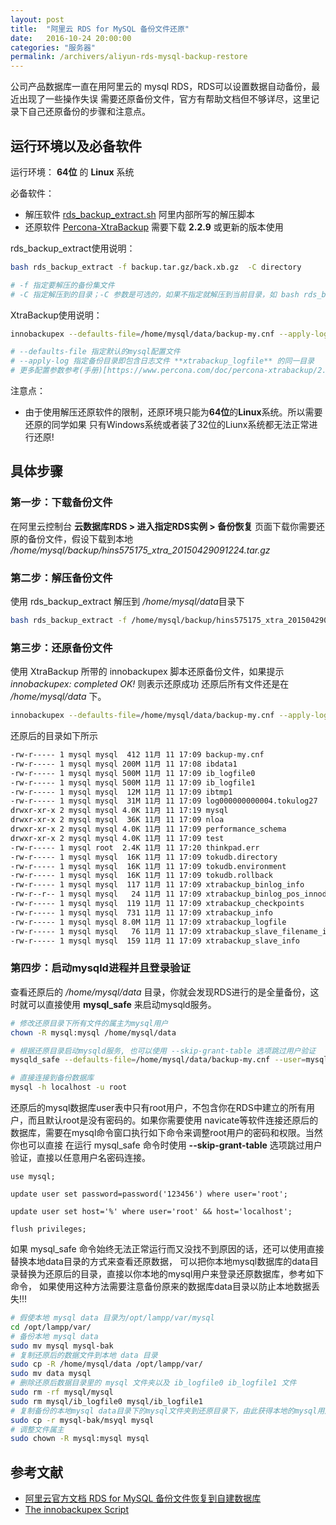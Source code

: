 ```yaml
---
layout: post
title:  "阿里云 RDS for MySQL 备份文件还原"
date:   2016-10-24 20:00:00
categories: "服务器"
permalink: /archivers/aliyun-rds-mysql-backup-restore
---
```


公司产品数据库一直在用阿里云的 mysql RDS，RDS可以设置数据自动备份，最近出现了一些操作失误
需要还原备份文件，官方有帮助文档但不够详尽，这里记录下自己还原备份的步骤和注意点。

## 运行环境以及必备软件

运行环境： **64位** 的 **Linux** 系统  

必备软件：

- 解压软件 [rds_backup_extract.sh](http://oss.aliyuncs.com/aliyunecs/rds_backup_extract.sh?spm=5176.7741817.2.12.yyNYYV&file=rds_backup_extract.sh) 
  阿里内部所写的解压脚本
- 还原软件 [Percona-XtraBackup](https://www.percona.com/downloads/XtraBackup/) 
  需要下载 **2.2.9** 或更新的版本使用  

rds_backup_extract使用说明：

```bash
bash rds_backup_extract -f backup.tar.gz/back.xb.gz  -C directory

# -f 指定要解压的备份集文件
# -C 指定解压到的目录；-C 参数是可选的，如果不指定就解压到当前目录，如 bash rds_backup_extract -f backup.tar.gz
```

XtraBackup使用说明：
```bash
innobackupex --defaults-file=/home/mysql/data/backup-my.cnf --apply-log /home/mysql/data

# --defaults-file 指定默认的mysql配置文件
# --apply-log 指定备份目录即包含日志文件 **xtrabackup_logfile** 的同一目录
# 更多配置参数参考(手册)[https://www.percona.com/doc/percona-xtrabackup/2.2/innobackupex/innobackupex_option_reference.html]
```

注意点：
- 由于使用解压还原软件的限制，还原环境只能为**64位**的**Linux**系统。所以需要还原的同学如果
只有Windows系统或者装了32位的Liunx系统都无法正常进行还原!

## 具体步骤

### 第一步：下载备份文件

在阿里云控制台 **云数据库RDS > 进入指定RDS实例 > 备份恢复** 页面下载你需要还原的备份文件，假设下载到本地
*/home/mysql/backup/hins575175_xtra_20150429091224.tar.gz*

### 第二步：解压备份文件

使用 rds_backup_extract 解压到 */home/mysql/data*目录下

```bash
bash rds_backup_extract -f /home/mysql/backup/hins575175_xtra_20150429091224.tar.gz -C /home/mysql/data

```

### 第三步：还原备份文件

使用 XtraBackup 所带的 innobackupex 脚本还原备份文件，如果提示 *innobackupex: completed OK!* 则表示还原成功
还原后所有文件还是在 */home/mysql/data* 下。

```bash
innobackupex --defaults-file=/home/mysql/data/backup-my.cnf --apply-log /home/mysql/data
```

还原后的目录如下所示

```bash
-rw-r----- 1 mysql mysql  412 11月 11 17:09 backup-my.cnf
-rw-r----- 1 mysql mysql 200M 11月 11 17:08 ibdata1
-rw-r----- 1 mysql mysql 500M 11月 11 17:09 ib_logfile0
-rw-r----- 1 mysql mysql 500M 11月 11 17:09 ib_logfile1
-rw-r----- 1 mysql mysql  12M 11月 11 17:09 ibtmp1
-rw-r----- 1 mysql mysql  31M 11月 11 17:09 log000000000004.tokulog27
drwxr-xr-x 2 mysql mysql 4.0K 11月 11 17:19 mysql
drwxr-xr-x 2 mysql mysql  36K 11月 11 17:09 nloa
drwxr-xr-x 2 mysql mysql 4.0K 11月 11 17:09 performance_schema
drwxr-xr-x 2 mysql mysql 4.0K 11月 11 17:09 test
-rw-r----- 1 mysql root  2.4K 11月 11 17:20 thinkpad.err
-rw-r----- 1 mysql mysql  16K 11月 11 17:09 tokudb.directory
-rw-r----- 1 mysql mysql  16K 11月 11 17:09 tokudb.environment
-rw-r----- 1 mysql mysql  16K 11月 11 17:09 tokudb.rollback
-rw-r----- 1 mysql mysql  117 11月 11 17:09 xtrabackup_binlog_info
-rw-r--r-- 1 mysql mysql   24 11月 11 17:09 xtrabackup_binlog_pos_innodb
-rw-r----- 1 mysql mysql  119 11月 11 17:09 xtrabackup_checkpoints
-rw-r----- 1 mysql mysql  731 11月 11 17:09 xtrabackup_info
-rw-r----- 1 mysql mysql 8.0M 11月 11 17:09 xtrabackup_logfile
-rw-r----- 1 mysql mysql   76 11月 11 17:09 xtrabackup_slave_filename_info
-rw-r----- 1 mysql mysql  159 11月 11 17:09 xtrabackup_slave_info
```

### 第四步：启动mysqld进程并且登录验证

查看还原后的 */home/mysql/data* 目录，你就会发现RDS进行的是全量备份，这时就可以直接使用 **mysql_safe** 来启动mysqld服务。

```bash
# 修改还原目录下所有文件的属主为mysql用户
chown -R mysql:mysql /home/mysql/data

# 根据还原目录启动mysqld服务, 也可以使用 --skip-grant-table 选项跳过用户验证
mysqld_safe --defaults-file=/home/mysql/data/backup-my.cnf --user=mysql --datadir=/home/mysql/data &

# 直接连接到备份数据库
mysql -h localhost -u root

```

还原后的mysql数据库user表中只有root用户，不包含你在RDS中建立的所有用户，而且默认root是没有密码的。如果你需要使用
navicate等软件连接还原后的数据库，需要在mysql命令窗口执行如下命令来调整root用户的密码和权限。当然你也可以直接
在运行 mysql_safe 命令时使用 **--skip-grant-table** 选项跳过用户验证，直接以任意用户名密码连接。

```mysql
use mysql;

update user set password=password('123456') where user='root';

update user set host='%' where user='root' && host='localhost';

flush privileges;

```

如果 mysql_safe 命令始终无法正常运行而又没找不到原因的话，还可以使用直接替换本地data目录的方式来查看还原数据，
可以把你本地mysql数据库的data目录替换为还原后的目录，直接以你本地的mysql用户来登录还原数据库，参考如下命令，
如果使用这种方法需要注意备份原来的数据库data目录以防止本地数据丢失!!!


```bash
# 假使本地 mysql data 目录为/opt/lampp/var/mysql
cd /opt/lampp/var/
# 备份本地 mysql data
sudo mv mysql mysql-bak
# 复制还原后的数据文件到本地 data 目录
sudo cp -R /home/mysql/data /opt/lampp/var/
sudo mv data mysql
# 删除还原后数据目录里的 mysql 文件夹以及 ib_logfile0 ib_logfile1 文件
sudo rm -rf mysql/mysql
sudo rm mysql/ib_logfile0 mysql/ib_logfile1
# 复制备份的本地mysql data目录下的mysql文件夹到还原目录下，由此获得本地的mysql用户
sudo cp -r mysql-bak/msyql mysql
# 调整文件属主
sudo chown -R mysql:mysql mysql
```

## 参考文献

- [阿里云官方文档 RDS for MySQL 备份文件恢复到自建数据库](https://help.aliyun.com/knowledge_detail/41817.html)
- [The innobackupex Script](https://www.percona.com/doc/percona-xtrabackup/2.2/innobackupex/innobackupex_script.html)
